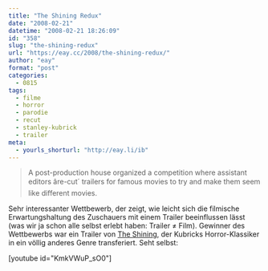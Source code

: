 ```yaml
---
title: "The Shining Redux"
date: "2008-02-21"
datetime: "2008-02-21 18:26:09"
id: "358"
slug: "the-shining-redux"
url: "https://eay.cc/2008/the-shining-redux/"
author: "eay"
format: "post"
categories:
  - 0815
tags:
  - filme
  - horror
  - parodie
  - recut
  - stanley-kubrick
  - trailer
meta:
  - yourls_shorturl: "http://eay.li/ib"
---
```


> A post-production house organized a competition where assistant editors âre-cut´ trailers for famous movies to try and make them seem like different movies.

Sehr interessanter Wettbewerb, der zeigt, wie leicht sich die filmische Erwartungshaltung des Zuschauers mit einem Trailer beeinflussen lässt (was wir ja schon alle selbst erlebt haben: Trailer ≠ Film). Gewinner des Wettbewerbs war ein Trailer von [The Shining](http://www.imdb.com/title/tt0081505/), der Kubricks Horror-Klassiker in ein völlig anderes Genre transferiert. Seht selbst:

\[youtube id="KmkVWuP\_sO0"\]
